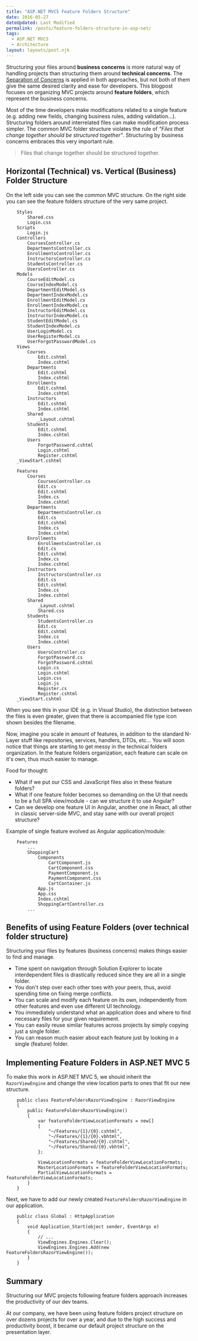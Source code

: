 ```yaml
---
title: "ASP.NET MVC5 Feature Folders Structure"
date: 2016-05-27
dateUpdated: Last Modified
permalink: /posts/feature-folders-structure-in-asp-net/
tags:
  - ASP.NET MVC5
  - Architecture
layout: layouts/post.njk
---
```


Structuring your files around **business concerns** is more natural way of handling projects than structuring them around **technical concerns**. The [Separation of Concerns](https://en.wikipedia.org/wiki/Separation_of_concerns) is applied in both approaches, but not both of them give the same desired clarity and ease for developers. This blogpost focuses on organizing MVC projects around **feature folders**, which represent the business concerns.<!--excerpt-->

Most of the time developers make modifications related to a single feature (e.g. adding new fields, changing business rules, adding validation...). Structuring folders around interrelated files can make modification process simpler. The common MVC folder structure violates the rule of *"Files that change together should be structured together"*. Structuring by business concerns embraces this very important rule.

> Files that change together should be structured together.


## Horizontal (Technical) vs. Vertical (Business) Folder Structure 

On the left side you can see the common MVC structure. On the right side you can see the feature folders structure of the very same project.

```
    Styles
        Shared.css
        Login.css
    Scripts
        Login.js
    Controllers
        CoursesController.cs
        DepartmentsController.cs
        EnrollmentsController.cs
        InstructorsController.cs
        StudentsController.cs
        UsersController.cs
    Models  
        CourseEditModel.cs
        CourseIndexModel.cs
        DepartmentEditModel.cs
        DepartmentIndexModel.cs
        EnrollmentEditModel.cs
        EnrollmentIndexModel.cs
        InstructorEditModel.cs
        InstructorIndexModel.cs
        StudentEditModel.cs
        StudentIndexModel.cs
        UserLoginModel.cs
        UserRegisterModel.cs
        UserForgotPasswordModel.cs
    Views
        Courses
            Edit.cshtml
            Index.cshtml
        Departments
            Edit.cshtml
            Index.cshtml
        Enrollments
            Edit.cshtml
            Index.cshtml
        Instructors
            Edit.cshtml
            Index.cshtml
        Shared
            _Layout.cshtml
        Students
            Edit.cshtml
            Index.cshtml
        Users
            ForgotPassword.cshtml
            Login.cshtml
            Register.cshtml
    _ViewStart.cshtml
```

<div style=""></div>

```
    Features
        Courses
            CoursesController.cs
            Edit.cs
            Edit.cshtml
            Index.cs
            Index.cshtml
        Departments
            DepartmentsController.cs
            Edit.cs
            Edit.cshtml
            Index.cs
            Index.cshtml
        Enrollments
            EnrollmentsController.cs
            Edit.cs
            Edit.cshtml
            Index.cs
            Index.cshtml
        Instructors
            InstructorsController.cs
            Edit.cs
            Edit.cshtml
            Index.cs
            Index.cshtml
        Shared
            _Layout.cshtml
            Shared.css
        Students
            StudentsController.cs
            Edit.cs
            Edit.cshtml
            Index.cs
            Index.cshtml
        Users
            UsersController.cs
            ForgotPassword.cs
            ForgotPassword.cshtml
            Login.cs
            Login.cshtml
            Login.css
            Login.js
            Register.cs
            Register.cshtml
    _ViewStart.cshtml
```

When you see this in your IDE (e.g. in Visual Studio), the distinction between the files is even greater, given that there is accompanied file type icon shown besides the filename.

Now, imagine you scale in amount of features, in addition to the standard N-Layer stuff like repositories, services, handlers, DTOs, etc... You will soon notice that things are starting to get messy in the technical folders organization. In the feature folders organization, each feature can scale on it's own, thus much easier to manage.

Food for thought:

- What if we put our CSS and JavaScript files also in these feature folders?
- What if one feature folder becomes so demanding on the UI that needs to be a full SPA view/module - can we structure it to use Angular?
- Can we develop one feature UI in Angular, another one in React, all other in classic server-side MVC, and stay sane with our overall project structure?

Example of single feature evolved as Angular application/module:

```
    Features
        ...
        ShoppingCart
            Components
                CartComponent.js
                CartComponent.css
                PaymentComponent.js
                PaymentComponent.css
                CartContainer.js
            App.js
            App.css
            Index.cshtml
            ShoppingCartController.cs
        ...
```

## Benefits of using Feature Folders (over technical folder structure)

Structuring your files by features (business concerns) makes things easier to find and manage. 

- Time spent on navigation through Solution Explorer to locate interdependent files is drastically reduced since they are all in a single folder.
- You don't step over each other toes with your peers, thus, avoid spending time on fixing merge conflicts. 
- You can scale and modify each feature on its own, independently from other features and even use different UI technology.
- You immediately understand what an application does and where to find necessary files for your given requirement.
- You can easily reuse similar features across projects by simply copying just a single folder. 
- You can reason much easier about each feature just by looking in a single (feature) folder.


## Implementing Feature Folders in ASP.NET MVC 5

To make this work in ASP.NET MVC 5, we should inherit the ``RazorViewEngine`` and change the view location parts to ones that fit our new structure.

```
    public class FeatureFoldersRazorViewEngine : RazorViewEngine
    {
        public FeatureFoldersRazorViewEngine()
        {
            var featureFolderViewLocationFormats = new[]
            {
                "~/Features/{1}/{0}.cshtml",
                "~/Features/{1}/{0}.vbhtml",
                "~/Features/Shared/{0}.cshtml",
                "~/Features/Shared/{0}.vbhtml",
            };

            ViewLocationFormats = featureFolderViewLocationFormats;
            MasterLocationFormats = featureFolderViewLocationFormats;
            PartialViewLocationFormats = featureFolderViewLocationFormats;
        }
    }
```

Next, we have to add our newly created ``FeatureFoldersRazorViewEngine`` in our application.

```
    public class Global : HttpApplication
    {
        void Application_Start(object sender, EventArgs e)
        {
            // ...
            ViewEngines.Engines.Clear();
            ViewEngines.Engines.Add(new FeatureFoldersRazorViewEngine());
        }
    }
```

## Summary

Structuring our MVC projects following feature folders approach increases the productivity of our dev teams.

At our company, we have been using feature folders project structure on over dozens projects for over a year, and due to the high success and productivity boost, it became our default project structure on the presentation layer. 
